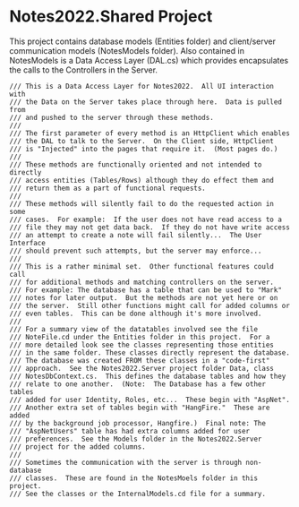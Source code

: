 # Notes2022.Shared Project

This project contains database models (Entities folder) and client/server communication models (NotesModels folder).
Also contained in NotesModels is a Data Access Layer (DAL.cs) which provides encapsulates the calls to the Controllers in the Server.

    /// This is a Data Access Layer for Notes2022.  All UI interaction with 
    /// the Data on the Server takes place through here.  Data is pulled from 
    /// and pushed to the server through these methods.
    /// 
    /// The first parameter of every method is an HttpClient which enables 
    /// the DAL to talk to the Server.  On the Client side, HttpClient
    /// is "Injected" into the pages that require it.  (Most pages do.)
    /// 
    /// These methods are functionally oriented and not intended to directly
    /// access entities (Tables/Rows) although they do effect them and
    /// return them as a part of functional requests.
    /// 
    /// These methods will silently fail to do the requested action in some
    /// cases.  For example:  If the user does not have read access to a
    /// file they may not get data back.  If they do not have write access
    /// an attempt to create a note will fail silently...  The User Interface
    /// should prevent such attempts, but the server may enforce...
    /// 
    /// This is a rather minimal set.  Other functional features could call
    /// for additional methods and matching controllers on the server.
    /// For example: The database has a table that can be used to "Mark"
    /// notes for later output.  But the methods are not yet here or on
    /// the server.  Still other functions might call for added columns or
    /// even tables.  This can be done although it's more involved.
    /// 
    /// For a summary view of the datatables involved see the file
    /// NoteFile.cd under the Entities folder in this project.  For a
    /// more detailed look see the classes representing those entities
    /// in the same folder. These classes directly represent the database.
    /// The database was created FROM these classes in a "code-first"
    /// approach.  See the Notes2022.Server project folder Data, class
    /// NotesDbContext.cs.  This defines the database tables and how they
    /// relate to one another.  (Note:  The Database has a few other tables
    /// added for user Identity, Roles, etc...  These begin with "AspNet".
    /// Another extra set of tables begin with "HangFire."  These are added
    /// by the background job processor, Hangfire.)  Final note: The
    /// "AspNetUsers" table has had extra columns added for user
    /// preferences.  See the Models folder in the Notes2022.Server
    /// project for the added columns.
    /// 
    /// Sometimes the communication with the server is through non-database
    /// classes.  These are found in the NotesMoels folder in this project.
    /// See the classes or the InternalModels.cd file for a summary.


